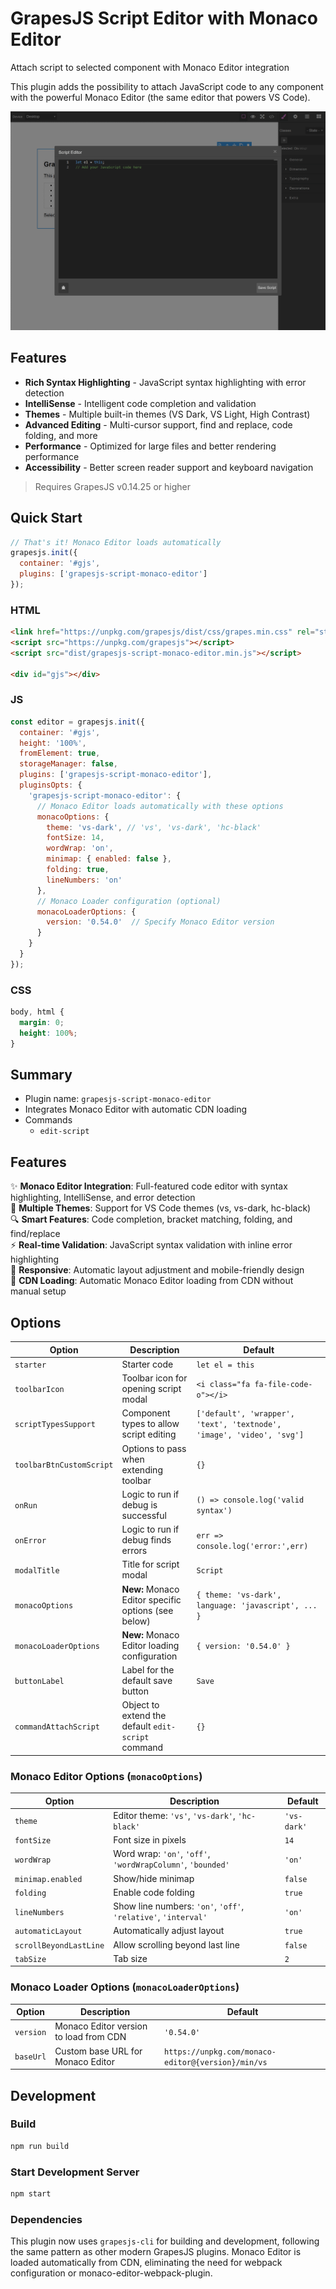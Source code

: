 # GrapesJS Script Editor with Monaco Editor

Attach script to selected component with Monaco Editor integration

This plugin adds the possibility to attach JavaScript code to any component with the powerful Monaco Editor (the same editor that powers VS Code).

![GrapesJS Script Editor with Monaco Editor](https://raw.githubusercontent.com/a-hakim/grapesjs-script-monaco-editor/master/preview.png)

## Features
- **Rich Syntax Highlighting** - JavaScript syntax highlighting with error detection
- **IntelliSense** - Intelligent code completion and validation
- **Themes** - Multiple built-in themes (VS Dark, VS Light, High Contrast)
- **Advanced Editing** - Multi-cursor support, find and replace, code folding, and more
- **Performance** - Optimized for large files and better rendering performance
- **Accessibility** - Better screen reader support and keyboard navigation

> Requires GrapesJS v0.14.25 or higher

## Quick Start

```javascript
// That's it! Monaco Editor loads automatically
grapesjs.init({
  container: '#gjs',
  plugins: ['grapesjs-script-monaco-editor']
});
```

### HTML
```html
<link href="https://unpkg.com/grapesjs/dist/css/grapes.min.css" rel="stylesheet">
<script src="https://unpkg.com/grapesjs"></script>
<script src="dist/grapesjs-script-monaco-editor.min.js"></script>

<div id="gjs"></div>
```

### JS
```js
const editor = grapesjs.init({
  container: '#gjs',
  height: '100%',
  fromElement: true,
  storageManager: false,
  plugins: ['grapesjs-script-monaco-editor'],
  pluginsOpts: {
    'grapesjs-script-monaco-editor': {
      // Monaco Editor loads automatically with these options
      monacoOptions: {
        theme: 'vs-dark', // 'vs', 'vs-dark', 'hc-black'
        fontSize: 14,
        wordWrap: 'on',
        minimap: { enabled: false },
        folding: true,
        lineNumbers: 'on'
      },
      // Monaco Loader configuration (optional)
      monacoLoaderOptions: {
        version: '0.54.0'  // Specify Monaco Editor version
      }
    }
  }
});
```

### CSS
```css
body, html {
  margin: 0;
  height: 100%;
}
```

## Summary

* Plugin name: `grapesjs-script-monaco-editor`
* Integrates Monaco Editor with automatic CDN loading
* Commands
    * `edit-script`

## Features

✨ **Monaco Editor Integration**: Full-featured code editor with syntax highlighting, IntelliSense, and error detection  
🎨 **Multiple Themes**: Support for VS Code themes (vs, vs-dark, hc-black)  
🔍 **Smart Features**: Code completion, bracket matching, folding, and find/replace  
⚡ **Real-time Validation**: JavaScript syntax validation with inline error highlighting  
📱 **Responsive**: Automatic layout adjustment and mobile-friendly design  
🚀 **CDN Loading**: Automatic Monaco Editor loading from CDN without manual setup

## Options

| Option | Description | Default |
|-|-|-
| `starter` | Starter code | `let el = this` |
| `toolbarIcon` | Toolbar icon for opening script modal | `<i class="fa fa-file-code-o"></i>` | 
| `scriptTypesSupport` | Component types to allow script editing | `['default', 'wrapper', 'text', 'textnode', 'image', 'video', 'svg']` |
| `toolbarBtnCustomScript` | Options to pass when extending toolbar | `{}` |
| `onRun` | Logic to run if debug is successful | `() => console.log('valid syntax')` |
| `onError` | Logic to run if debug finds errors | `err => console.log('error:',err)` |
| `modalTitle` | Title for script modal | `Script` |
| `monacoOptions` | **New:** Monaco Editor specific options (see below) | `{ theme: 'vs-dark', language: 'javascript', ... }` |
| `monacoLoaderOptions` | **New:** Monaco Editor loading configuration | `{ version: '0.54.0' }` |
| `buttonLabel` | Label for the default save button | `Save` |
| `commandAttachScript` | Object to extend the default `edit-script` command | `{}` |

### Monaco Editor Options (`monacoOptions`)

| Option | Description | Default |
|-|-|-
| `theme` | Editor theme: `'vs'`, `'vs-dark'`, `'hc-black'` | `'vs-dark'` |
| `fontSize` | Font size in pixels | `14` |
| `wordWrap` | Word wrap: `'on'`, `'off'`, `'wordWrapColumn'`, `'bounded'` | `'on'` |
| `minimap.enabled` | Show/hide minimap | `false` |
| `folding` | Enable code folding | `true` |
| `lineNumbers` | Show line numbers: `'on'`, `'off'`, `'relative'`, `'interval'` | `'on'` |
| `automaticLayout` | Automatically adjust layout | `true` |
| `scrollBeyondLastLine` | Allow scrolling beyond last line | `false` |
| `tabSize` | Tab size | `2` |

### Monaco Loader Options (`monacoLoaderOptions`)

| Option | Description | Default |
|-|-|-
| `version` | Monaco Editor version to load from CDN | `'0.54.0'` |
| `baseUrl` | Custom base URL for Monaco Editor | `https://unpkg.com/monaco-editor@{version}/min/vs` |

## Development

### Build
```bash
npm run build
```

### Start Development Server
```bash
npm start
```

### Dependencies
This plugin now uses `grapesjs-cli` for building and development, following the same pattern as other modern GrapesJS plugins. Monaco Editor is loaded automatically from CDN, eliminating the need for webpack configuration or monaco-editor-webpack-plugin.